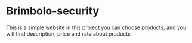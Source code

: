 # Brimbolo-security
This is a simple website in this project you can choose products, and you will find description, price and rate about products 
